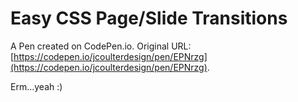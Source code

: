 # Easy CSS Page/Slide Transitions

A Pen created on CodePen.io. Original URL: [https://codepen.io/jcoulterdesign/pen/EPNrzg](https://codepen.io/jcoulterdesign/pen/EPNrzg).

Erm...yeah :)
